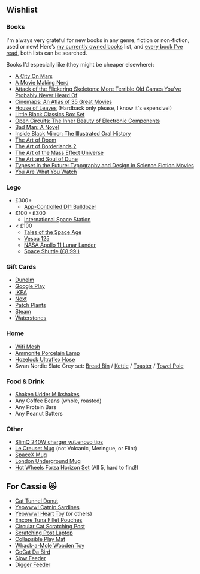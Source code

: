 ## Wishlist

### Books

I'm always very grateful for new books in any genre, fiction or non-fiction, used or new! Here’s [my currently owned books](https://www.goodreads.com/review/list/29398258-jake-lee?shelf=own) list, and [every book I've read](https://www.goodreads.com/review/list/29398258-jake-lee?ref=nav_mybooks&shelf=read), both lists can be searched.

Books I’d especially like (they might be cheaper elsewhere):

- [A City On Mars](https://www.amazon.co.uk/dp/024145493X/)
- [A Movie Making Nerd](https://www.amazon.co.uk/dp/B0BMF3VHQY/)
- [Attack of the Flickering Skeletons: More Terrible Old Games You’ve Probably Never Heard Of](https://www.amazon.co.uk/dp/1783524138/)
- [Cinemaps: An Atlas of 35 Great Movies](https://www.amazon.co.uk/dp/1594749892/)
- [House of Leaves](https://www.amazon.co.uk/dp/0375420525/) (Hardback only please, I know it's expensive!)
- [Little Black Classics Box Set](https://www.amazon.co.uk/dp/0141398876/)
- [Open Circuits: The Inner Beauty of Electronic Components](https://www.amazon.co.uk/dp/1718502346/)
- [Bad Man: A Novel](https://www.amazon.co.uk/dp/0385542925/)
- [Inside Black Mirror: The Illustrated Oral History](https://www.amazon.co.uk/dp/1529102588/)
- [The Art of Doom](https://www.amazon.co.uk/dp/1616559349/)
- [The Art of Borderlands 2](https://www.amazon.co.uk/dp/0744014379)
- [The Art of the Mass Effect Universe](https://www.amazon.co.uk/dp/1595827684/)
- [The Art and Soul of Dune](https://www.amazon.co.uk/dp/178909609X/)
- [Typeset in the Future: Typography and Design in Science Fiction Movies](https://www.amazon.co.uk/dp/1419727141/)
- [You Are What You Watch](https://www.amazon.co.uk/dp/1523515899/)

### Lego

- £300+
    - [App-Controlled D11 Bulldozer](https://www.lego.com/en-gb/product/app-controlled-cat-d11-bulldozer-42131)
- £100 - £300
    - [International Space Station](https://www.lego.com/en-gb/product/international-space-station-21321)
- < £100
    - [Tales of the Space Age](https://www.lego.com/en-gb/product/tales-of-the-space-age-21340)
    - [Vespa 125](https://www.lego.com/en-gb/product/vespa-125-10298)
    - [NASA Apollo 11 Lunar Lander](https://www.lego.com/en-gb/product/nasa-apollo-11-lunar-lander-10266)
    - [Space Shuttle (£8.99!)](https://www.lego.com/en-gb/product/space-shuttle-31134)

### Gift Cards

- [Dunelm](https://www.dunelm.com/info/gift-cards)
- [Google Play](https://www.amazon.co.uk/dp/B07Y3JB99B/)
- [IKEA](https://giftcard.ikea.co.uk/)
- [Next](https://www4.next.co.uk/gift-cards)
- [Patch Plants](https://www.patchplants.com/gb/en/vouchers/patch-9/)
- [Steam](https://help.steampowered.com/en/faqs/view/5BB2-E986-A733-CF0E#:~:text=Media%20Markt-,UK,-Argos)
- [Waterstones](https://www.waterstonesgiftcards.com/product-category/gift-cards/)

### Home

- [Wifi Mesh](https://www.amazon.co.uk/TP-Link-Dual-Band-Coverage-Parental-Controls/dp/B0B644N72G/)
- [Ammonite Porcelain Lamp](https://www.dunelm.com/product/porcelain-ammonite-lamp-1000214055?defaultSkuId=30803328)
- [Hozelock Ultraflex Hose](https://www.amazon.co.uk/Hozelock-Ultra-Flex-Hose-30/dp/B00B0OR06C)
- Swan Nordic Slate Grey set: [Bread Bin](https://www.amazon.co.uk/Swan-SWKA17512GRYN-Nordic-Scandi-Cutting/dp/B07WTQVW4K) / [Kettle](https://www.amazon.co.uk/Swan-SK14610GRYN-Nordic-Kettle-Housing/dp/B07HXD9HBZ/) / [Toaster](https://www.amazon.co.uk/Swan-ST14620GRYN-Slice-Nordic-Toaster/dp/B07HX5QW15/) / [Towel Pole](https://shop.swan-brand.co.uk/collections/nordic-collection/products/swan-nordic-towel-pole-with-bamboo-base?variant=34805661237399)

### Food & Drink

- [Shaken Udder Milkshakes](https://shakenudder.com/product/3-cases-30-x-330ml-bottles)
- Any Coffee Beans (whole, roasted)
- Any Protein Bars
- Any Peanut Butters

### Other

- [SlimQ 240W charger w/Lenovo tips](https://slimq.life/products/240w-dc-usb-c-gan-charger?variant=40122889601206)
- [Le Creuset Mug](https://www.amazon.co.uk/dp/B07MKYHTKV/) (not Volcanic, Meringue, or Flint)
- [SpaceX Mug](https://shop.nasaspaceflight.com/products/texas-tank-watchers-22-mug)
- [London Underground Mug](https://www.ltmuseumshop.co.uk/homeware/collection/full-collection/multi-colour-roundel-mug)
- [Hot Wheels Forza Horizon Set](https://www.ebay.co.uk/itm/334423279504) (All 5, hard to find!)

## For Cassie 😻

- [Cat Tunnel Donut](https://www.amazon.co.uk/dp/B08CDSPYNW/)
- [Yeowww! Catnip Sardines](https://www.amazon.co.uk/dp/B00198RKEG/)
- [Yeowww! Heart Toy](https://www.amazon.co.uk/dp/B001SGEF4M/) (or others)
- [Encore Tuna Fillet Pouches](https://www.amazon.co.uk/dp/B005QMUL9W/)
- [Circular Cat Scratching Post](https://www.amazon.co.uk/dp/B083LZBHM9)
- [Scratching Post Laptop](https://www.amazon.co.uk/dp/B00ZFSFOO4)
- [Collapsible Play Mat](https://www.amazon.co.uk/dp/B07F2G7ZHT)
- [Whack-a-Mole Wooden Toy](https://www.amazon.co.uk/dp/B07RKWFRVF/)
- [GoCat Da Bird](https://www.amazon.co.uk/dp/B000F9JJJE/)
- [Slow Feeder](https://www.amazon.co.uk/dp/B00EB4IV2A/)
- [Digger Feeder](https://www.amazon.co.uk/dp/B015P13QMM/)
